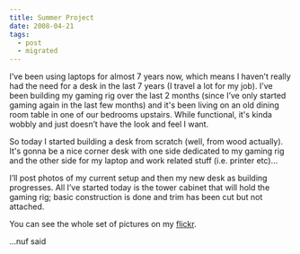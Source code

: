 ```yaml
---
title: Summer Project
date: 2008-04-21
tags:
  - post
  - migrated
---
```


I’ve been using laptops for almost 7 years now, which means I haven’t really had the need for a desk in the last 7 years (I travel a lot for my job). I’ve been building my gaming rig over the last 2 months (since I’ve only started gaming again in the last few months) and it's been living on an old dining room table in one of our bedrooms upstairs. While functional, it's kinda wobbly and just doesn’t have the look and feel I want.

So today I started building a desk from scratch (well, from wood actually). It's gonna be a nice corner desk with one side dedicated to my gaming rig and the other side for my laptop and work related stuff (i.e. printer etc)…

I’ll post photos of my current setup and then my new desk as building progresses. All I’ve started today is the tower cabinet that will hold the gaming rig; basic construction is done and trim has been cut but not attached.

You can see the whole set of pictures on my [flickr](http://flickr.com/photos/jonmagic).

...nuf said
